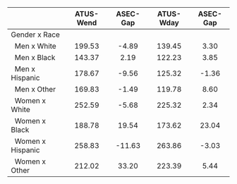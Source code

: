 
|                      |    ATUS-Wend |     ASEC-Gap |    ATUS-Wday |     ASEC-Gap |
| -------------------- | :----------: | :----------: | :----------: | :----------: |
| Gender x Race        |              |              |              |              |
| &nbsp;&nbsp;Men x White |       199.53 |        -4.89 |       139.45 |         3.30 |
| &nbsp;&nbsp;Men x Black |       143.37 |         2.19 |       122.23 |         3.85 |
| &nbsp;&nbsp;Men x Hispanic |       178.67 |        -9.56 |       125.32 |        -1.36 |
| &nbsp;&nbsp;Men x Other |       169.83 |        -1.49 |       119.78 |         8.60 |
| &nbsp;&nbsp;Women x White |       252.59 |        -5.68 |       225.32 |         2.34 |
| &nbsp;&nbsp;Women x Black |       188.78 |        19.54 |       173.62 |        23.04 |
| &nbsp;&nbsp;Women x Hispanic |       258.83 |       -11.63 |       263.86 |        -3.03 |
| &nbsp;&nbsp;Women x Other |       212.02 |        33.20 |       223.39 |         5.44 |

